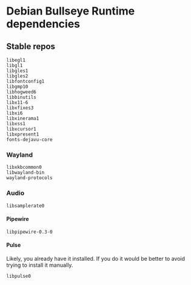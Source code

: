 
# Debian Bullseye Runtime dependencies
## Stable repos
```
libegl1
libgl1
libgles1
libgles2
libfontconfig1
libgmp10
libhogweed6
libbinutils
libx11-6
libxfixes3
libxi6
libxinerama1
libxss1
libxcursor1
libxpresent1
fonts-dejavu-core
```

### Wayland
```
libxkbcommon0
libwayland-bin
wayland-protocols
```

### Audio
```
libsamplerate0
```
#### Pipewire
```
libpipewire-0.3-0
```

#### Pulse
Likely, you already have it installed. If you do it would be better to avoid trying to install it manually.
```
libpulse0
```